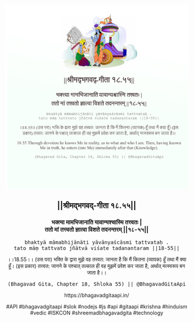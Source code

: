 <img src="../../asset/BG_18_55.png"/>
<center><h2>||श्रीमद्‍भगवद्‍-गीता १८.५५||</h2>
<h3>भक्त्या मामभिजानाति यावान्यश्चास्मि तत्त्वतः |<br/>ततो मां तत्त्वतो ज्ञात्वा विशते तदनन्तरम् ||१८-५५||</h3>
<pre>bhaktyā māmabhijānāti yāvānyaścāsmi tattvataḥ .<br/>tato māṃ tattvato jñātvā viśate tadanantaram ||18-55||</pre>
<p>।।18.55।। (उस परा) भक्ति के द्वारा मुझे वह तत्त्वत: जानता है कि मैं कितना (व्यापक) हूँ तथा मैं क्या हूँ। (इस प्रकार) तत्त्वत: जानने के पश्चात् तत्काल ही वह मुझमें प्रवेश कर जाता है, अर्थात् मत्स्वरूप बन जाता है।।</p>
<pre>(Bhagavad Gita, Chapter 18, Shloka 55) || @BhagavadGitaApi</pre><p>https://bhagavadgitaapi.in/</p><p>#API #bhagavadgitaapi #slok #nodejs #js #api #gitaapi #krishna #hinduism #vedic #ISKCON #shreemadbhagavadgita #technology</p></center>